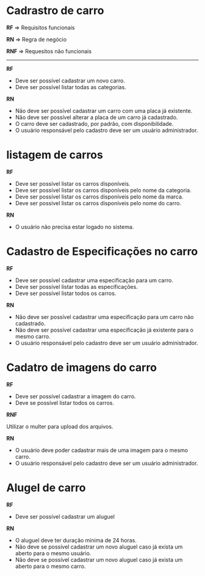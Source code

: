 # Cadrastro de carro

**RF** => Requisitos funcionais 

**RN** => Regra de negócio

**RNF** => Requesitos não funcionais 
****

**RF**
- Deve ser possível cadastrar um novo carro.
- Deve ser possível listar todas as categorias.

**RN**
- Não deve ser possível cadastrar um carro com uma placa já existente.
- Não deve ser possível alterar a placa de um carro já cadastrado.
- O carro deve ser cadastrado, por padrão,  com disponibilidade.
- O usuário responsável pelo cadastro deve ser um usuário administrador.

# listagem de carros 
**RF**
- Deve ser possível listar os carros disponíveis.
- Deve ser possível listar os carros disponíveis pelo nome da categoria.
- Deve ser possível listar os carros disponíveis pelo nome da marca.
- Deve ser possível listar os carros disponíveis pelo nome do carro.

**RN**
- O usuário não precisa estar logado no sistema.

# Cadastro de Especificações no carro 

**RF**

- Deve ser possível cadastrar uma especificação para um carro.
- Deve ser possível listar todas as especificações.
- Deve ser possível listar todos os carros.

**RN**

- Não deve ser possível cadastrar uma especificação para um carro não cadastrado.
- Não deve ser possível cadastrar uma especificação já existente para o mesmo carro.
- O usuário responsável pelo cadastro deve ser um usuário administrador.

# Cadatro de imagens do carro

**RF**

- Deve ser possível cadastrar a imagem do carro.
- Deve se possível listar todos os carros.

**RNF**

Utilizar o multer para upload dos arquivos.

**RN**

- O usuário deve poder cadastrar mais de uma imagem para o mesmo carro.
- O usuário responsável pelo cadastro deve ser um usuário administrador.

# Alugel de carro

**RF**

- Deve ser possível cadastrar um aluguel 

**RN**

- O aluguel deve ter duração mínima de 24 horas.
- Não deve se possível cadastrar um novo aluguel caso já exista um aberto para o mesmo usuário.
- Não deve se possível cadastrar um novo aluguel caso já exista um aberto para o mesmo carro.

